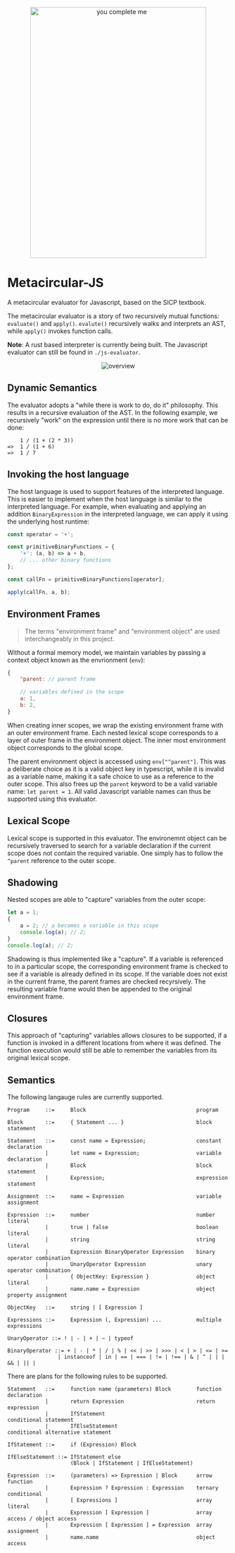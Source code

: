 <p align="center">
  <img width="400" height="569" src="/assets/batman-joker.jpg" alt="you complete me">
</p>

# Metacircular-JS

A metacircular evaluator for Javascript, based on the SICP textbook.

The metacircular evaluator is a story of two recursively mutual functions: `evaluate()` and `apply()`. `evalute()` recursively walks and interprets an AST, while `apply()` invokes function calls.

**Note**: A rust based interpreter is currently being built. The Javascript evaluator can still be found in `./js-evaluator`.

<p align="center">
  <img src="/assets/overview.png" alt="overview">
</p>

## Dynamic Semantics

The evaluator adopts a "while there is work to do, do it" philosophy. This results in a recursive evaluation of the AST. In the following example, we recursively "work" on the expression until there is no more work that can be done:

```
    1 / (1 + (2 * 3))
=>  1 / (1 + 6)
=>  1 / 7
```

## Invoking the host language

The host language is used to support features of the interpreted language. This is easier to implement when the host language is similar to the interpreted language. For example, when evaluating and applying an addition `BinaryExpression` in the interpreted language, we can apply it using the underlying host runtime:

```js
const operator = '+';

const primitiveBinaryFunctions = {
	'+': (a, b) => a + b,
	// ... other binary functions
};

const callFn = primitiveBinaryFunctions[operator];

apply(callFn, a, b);
```

## Environment Frames

> The terms "environment frame" and "environment object" are used interchangeably in this project.

Without a formal memory model, we maintain variables by passing a context object known as the envrionment (`env`):

```js
{
    ^parent: // parent frame

    // variables defined in the scope
    a: 1,
    b: 2,
}
```

When creating inner scopes, we wrap the existing environment frame with an outer environment frame. Each nested lexical scope corresponds to a layer of outer frame in the environment object. The inner most environment object corresponds to the global scope.

The parent environment object is accessed using `env["^parent"]`. This was a deliberate choice as it is a valid object key in typescript, while it is invalid as a variable name, making it a safe choice to use as a reference to the outer scope. This also frees up the `parent` keyword to be a valid variable name: `let parent = 1`. All valid Javascript variable names can thus be supported using this evaluator.

## Lexical Scope

Lexical scope is supported in this evaluator. The environemnt object can be recursively traversed to search for a variable declaration if the current scope does not contain the required variable. One simply has to follow the `^parent` reference to the outer scope.

## Shadowing

Nested scopes are able to "capture" variables from the outer scope:

```js
let a = 1;
{
	a = 2; // a becomes a variable in this scope
	console.log(a); // 2;
}
console.log(a); // 2;
```

Shadowing is thus implemented like a "capture". If a variable is referenced to in a particular scope, the corresponding environment frame is checked to see if a variable is already defined in its scope. If the variable does not exist in the current frame, the parent frames are checked recyrsively. The resulting variable frame would then be appended to the original environment frame.

## Closures

This approach of "capturing" variables allows closures to be supported, if a function is invoked in a different locations from where it was defined. The function execution would still be able to remember the variables from its original lexical scope.

## Semantics

The following langauge rules are currently supported.

```
Program     ::=     Block                                   program

Block       ::=     { Statement ... }                       block statement

Statement   ::=     const name = Expression;                constant declaration
            |       let name = Expression;                  variable declaration
            |       Block                                   block statement
            |       Expression;                             expression statement

Assignment  ::=     name = Expression                       variable assignment

Expression  ::=     number                                  number literal
            |       true | false                            boolean literal
            |       string                                  string literal
            |       Expression BinaryOperator Expression    binary operator combination
            |       UnaryOperator Expression                unary operator combination
            |       { ObjectKey: Expression }               object literal
            |       name.name = Expression                  object property assignment

ObjectKey   ::=     string | [ Expression ]

Expressions ::=     Expression (, Expression) ...           multiple expressions

UnaryOperator ::= ! | - | + | ~ | typeof

BinaryOperator ::= + | - | * | / | % | << | >> | >>> | < | > | <= | >=
                | instanceof | in | == | === | != | !== | & | ^ | | | && | || |
```

There are plans for the following rules to be supported.

```
Statement   ::=     function name (parameters) Block        function declaration
            |       return Expression                       return expression
            |       IfStatement                             conditional statement
            |       IfElseStatement                         conditional alternative statement

IfStatement ::=     if (Expression) Block

IfElseStatement ::= IfStatement else
                    (Block | IfStatement | IfElseStatement)

Expression  ::=     (parameters) => Expression | Block      arrow function
            |       Expression ? Expression : Expression    ternary conditional
            |       [ Expressions ]                         array literal
            |       Expression [ Expression ]               array access / object access
            |       Expression [ Expression ] = Expression  array assignment
            |       name.name                               object access

```

